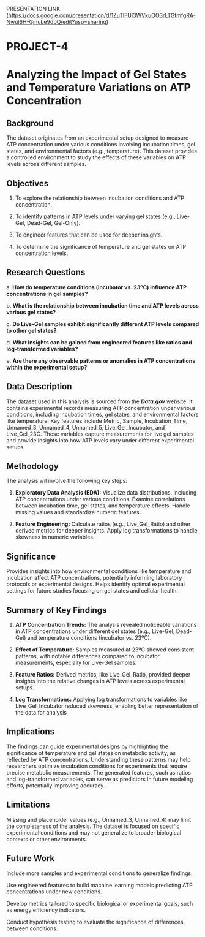 PRESENTATION LINK
(https://docs.google.com/presentation/d/1ZuTlFUI3WVkuOO3rLTGtmfgRA-Nwul6H-GjnuLe9dbQ/edit?usp=sharing)
# PROJECT-4
# Analyzing the Impact of Gel States and Temperature Variations on ATP Concentration

## Background
The dataset originates from an experimental setup designed to measure ATP concentration under various conditions involving incubation times, gel states, and environmental factors (e.g., temperature). This dataset provides a controlled environment to study the effects of these variables on ATP levels across different samples.

## Objectives
1. To explore the relationship between incubation conditions and ATP concentration.

2. To identify patterns in ATP levels under varying gel states (e.g., Live-Gel, Dead-Gel, Gel-Only).

3. To engineer features that can be used for deeper insights.

4. To determine the significance of temperature and gel states on ATP concentration levels.

## Research Questions
a. **How do temperature conditions (incubator vs. 23ºC) influence ATP concentrations in gel samples?**

b. **What is the relationship between incubation time and ATP levels across various gel states?**

c. **Do Live-Gel samples exhibit significantly different ATP levels compared to other gel states?**

d. **What insights can be gained from engineered features like ratios and log-transformed variables?**

e. **Are there any observable patterns or anomalies in ATP concentrations within the experimental setup?**

## Data Description
The dataset used in this analysis is sourced from the ***Data.gov*** website. It contains experimental records measuring ATP concentration under various conditions, including incubation times, gel states, and environmental factors like temperature. Key features include Metric, Sample, Incubation_Time, Unnamed_3, Unnamed_4, Unnamed_5, Live_Gel_Incubator, and Live_Gel_23C. These variables capture measurements for live gel samples and provide insights into how ATP levels vary under different experimental setups.

## Methodology
The analysis wil involve the following key steps:
1. **Exploratory Data Analysis (EDA):** Visualize data distributions, including ATP concentrations under various conditions. Examine correlations between incubation time, gel states, and temperature effects. Handle missing values and standardize numeric features.

2. **Feature Engineering:** Calculate ratios (e.g., Live_Gel_Ratio) and other derived metrics for deeper insights. Apply log transformations to handle skewness in numeric variables.

## Significance
Provides insights into how environmental conditions like temperature and incubation affect ATP concentrations, potentially informing laboratory protocols or experimental designs. Helps identify optimal experimental settings for future studies focusing on gel states and cellular health.
## Summary of Key Findings
1. **ATP Concentration Trends:** The analysis revealed noticeable variations in ATP concentrations under different gel states (e.g., Live-Gel, Dead-Gel) and temperature conditions (incubator vs. 23ºC).

2. **Effect of Temperature:** Samples measured at 23ºC showed consistent patterns, with notable differences compared to incubator measurements, especially for Live-Gel samples.

3. **Feature Ratios:** Derived metrics, like Live_Gel_Ratio, provided deeper insights into the relative changes in ATP levels across experimental setups.

4. **Log Transformations:** Applying log transformations to variables like Live_Gel_Incubator reduced skewness, enabling better representation of the data for analysis

## Implications
The findings can guide experimental designs by highlighting the significance of temperature and gel states on metabolic activity, as reflected by ATP concentrations. Understanding these patterns may help researchers optimize incubation conditions for experiments that require precise metabolic measurements. The generated features, such as ratios and log-transformed variables, can serve as predictors in future modeling efforts, potentially improving accuracy.

## Limitations
Missing and placeholder values (e.g., Unnamed_3, Unnamed_4) may limit the completeness of the analysis. The dataset is focused on specific experimental conditions and may not generalize to broader biological contexts or other environments.

## Future Work
Include more samples and experimental conditions to generalize findings.

Use engineered features to build machine learning models predicting ATP concentrations under new conditions.

Develop metrics tailored to specific biological or experimental goals, such as energy efficiency indicators.

Conduct hypothesis testing to evaluate the significance of differences between conditions.
